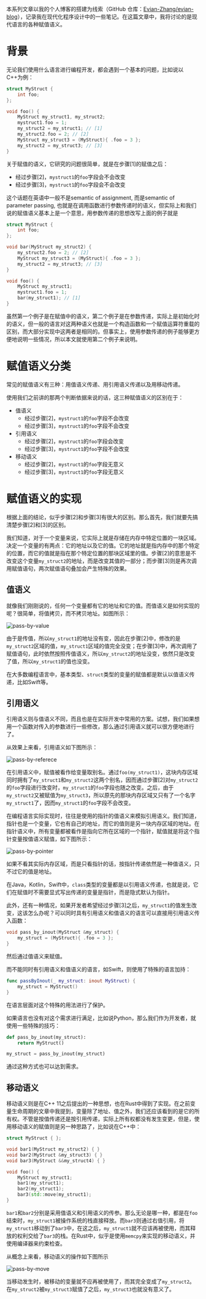 本系列文章以我的个人博客的搭建为线索（GitHub 仓库：[Evian-Zhang/evian-blog](https://github.com/Evian-Zhang/evian-blog)），记录我在现代化程序设计中的一些笔记。在这篇文章中，我将讨论的是现代语言的各种赋值语义。

# 背景

无论我们使用什么语言进行编程开发，都会遇到一个基本的问题，比如说以C++为例：

```c++
struct MyStruct {
	int foo;  
};

void foo() {
    MyStruct my_struct1, my_struct2;
    mystruct1.foo = 1;
    my_struct2 = my_struct1; // [1]
    my_struct2.foo = 2; // [2]
    MyStruct my_struct3 = (MyStruct){ .foo = 3 };
    my_struct2 = my_struct3; // [3]
}
```

关于赋值的语义，它研究的问题很简单，就是在步骤[1]的赋值之后：

* 经过步骤[2]，`mystruct1`的`foo`字段会不会改变
* 经过步骤[3]，`mystruct1`的`foo`字段会不会改变

这个话题在英语中一般不是semantic of assignment, 而是semantic of parameter passing, 也就是在调用函数进行参数传递时的语义，但实际上和我们说的赋值语义基本上是一个意思，用参数传递的思想改写上面的例子就是

```c++
struct MyStruct {
	int foo;  
};

void bar(MyStruct my_struct2) {
    my_struct2.foo = 2; // [2]
    MyStruct my_struct3 = (MyStruct){ .foo = 3 };
    my_struct2 = my_struct3; // [3]
}

void foo() {
    MyStruct my_struct1;
    mystruct1.foo = 1;
    bar(my_struct1); // [1]
}
```

虽然第一个例子是在赋值中的语义，第二个例子是在参数传递，实际上是初始化时的语义，但一般的语言对这两种语义也就是一个构造函数和一个赋值运算符重载的区别，而大部分实现中这两者是相同的。但事实上，使用参数传递的例子能够更方便地说明一些情况，所以本文就使用第二个例子来说明。

# 赋值语义分类

常见的赋值语义有三种：用值语义传递、用引用语义传递以及用移动传递。

使用我们之前讲的那两个判断依据来说的话，这三种赋值语义的区别在于：

* 值语义
    * 经过步骤[2]，`mystruct1`的`foo`字段不会改变
    * 经过步骤[3]，`mystruct1`的`foo`字段不会改变
* 引用语义
    * 经过步骤[2]，`mystruct1`的`foo`字段会改变
    * 经过步骤[3]，`mystruct1`的`foo`字段不会改变
* 移动语义
    * 经过步骤[2]，`mystruct1`的`foo`字段无意义
    * 经过步骤[3]，`mystruct1`的`foo`字段无意义

# 赋值语义的实现

根据上面的结论，似乎步骤[2]和步骤[3]有很大的区别。那么首先，我们就要先搞清楚步骤[2]和[3]的区别。

我们知道，对于一个变量来说，它实际上就是存储在内存中特定位置的一块区域。决定一个变量的有两点：它的地址以及它的值。它的地址就是指内存中的那个特定的位置，而它的值就是指在那个特定位置的那块区域里的值。步骤[2]的意思是不改变这个变量`my_struct2`的地址，而是改变其值的一部分；而步骤[3]则是再次调用赋值语句，两次赋值语句叠加会产生特殊的效果。

## 值语义

就像我们刚刚说的，任何一个变量都有它的地址和它的值。而值语义是如何实现的呢？很简单，将值拷贝，而不拷贝地址。如图所示：

![pass-by-value](assets/6_value.png)

由于是传值，所以`my_struct1`的地址没有变，因此在步骤[2]中，修改的是`my_struct2`区域的值，`my_struct1`区域的值完全没变；在步骤[3]中，再次调用了赋值语句，此时依然按照传值语义，所以`my_struct2`的地址没变，依然只是改变了值，所以`my_struct1`的值也没变。

在大多数编程语言中，基本类型、`struct`类型的变量的赋值都是默认以值语义传递，比如Swift等。

## 引用语义

引用语义则与值语义不同，而且也是在实际开发中常用的方案。试想，我们如果想用一个函数对传入的参数进行一些修改，那么通过引用语义就可以很方便地进行了。

从效果上来看，引用语义如下图所示：

![pass-by-referece](assets/6_reference.png)

在引用语义中，赋值被看作给变量取别名。通过`foo(my_struct1)`，这块内存区域同时拥有了`my_struct1`和`my_struct2`这两个别名，因而通过步骤[2]对`my_struct2`的`foo`字段进行改变时，`my_struct1`的`foo`字段也随之改变。之后，由于`my_struct2`又被赋值为`my_struct3`，所以原先的那块内存区域又只有了一个名字`my_struct1`了，因而`my_struct1`的`foo`字段不会改变。

在编程语言实际实现时，往往是使用的指针的值语义来模拟引用语义。我们知道，指针也是一个变量，它也有自己的地址，而它的值则是另一块内存区域的地址。在指针语义中，所有变量都被看作是指向它所在区域的一个指针，赋值就是将这个指针变量按值语义赋值，如下图所示：

![pass-by-pointer](assets/6_pointer.png)

如果不看其实际内存区域，而是只看指针的话，按指针传递依然是一种值语义，只不过它的值是地址。

在Java，Kotlin，Swift中，`class`类型的变量都是以引用语义传递，也就是说，它们在赋值时不需要显式写出传递的变量是指针，而是隐式默认为指针。

此外，还有一种情况，如果开发者希望经过步骤[3]之后，`my_struct1`的值发生改变，这该怎么办呢？可以同时具有引用语义和值语义的语言可以直接用引用语义传入函数：

```c++
void pass_by_inout(MyStruct &my_struct) {
    my_struct = (MyStruct){ .foo = 3 };
}
```

然后通过值语义来赋值。

而不能同时有引用语义和值语义的语言，如Swift，则使用了特殊的语言加持：

```swift
func passByInout(_ my_struct: inout MyStruct) {
    my_struct = MyStruct()
}
```

在语言层面对这个特殊的用法进行了保护。

如果语言也没有对这个需求进行满足，比如说Python，那么我们作为开发者，就使用一些特殊的技巧：

```python
def pass_by_inout(my_struct):
    return MyStruct()

my_struct = pass_by_inout(my_struct)
```

通过这种方式也可以达到需求。

## 移动语义

移动语义则是在C++ 11之后提出的一种思想，也在Rust中得到了实现。在之前变量生命周期的文章中我提到，变量除了地址、值之外，我们还应该看到的是它的所有权。不管是按值传递还是按引用传递，实际上所有权都没有发生变更，但是，使用移动语义的赋值则是另一种思路了，比如说在C++中：

```c++
struct MyStruct { };

void bar1(MyStruct my_struct2) { }
void bar2(MyStruct &my_struct3) { }
void bar3(MyStruct &&my_struct4) { }

void foo() {
    MyStruct my_struct1;
    bar1(my_struct1);
    bar2(my_struct1);
    bar3(std::move(my_struct1);
}
```

`bar1`和`bar2`分别是采用值语义和引用语义的传参。那么无论是哪一种，都是在`foo`结束时，`my_struct1`被操作系统的栈直接释放。而`bar3`则通过右值引用，将`my_struct1`移动到了`bar3`中，在这之后，`my_struct1`就不应该再被使用，而其释放的权利交给了`bar3`的栈。在Rust中，似乎是使用`memcpy`来实现的移动语义，并使用编译器来约束检查。

从概念上来看，移动语义的操作如下图所示

![pass-by-move](assets/6_move.png)

当移动发生时，被移动的变量就不应再被使用了，而其完全变成了`my_struct2`。在`my_struct2`被`my_struct3`赋值了之后，`my_struct3`也就没有意义了。

